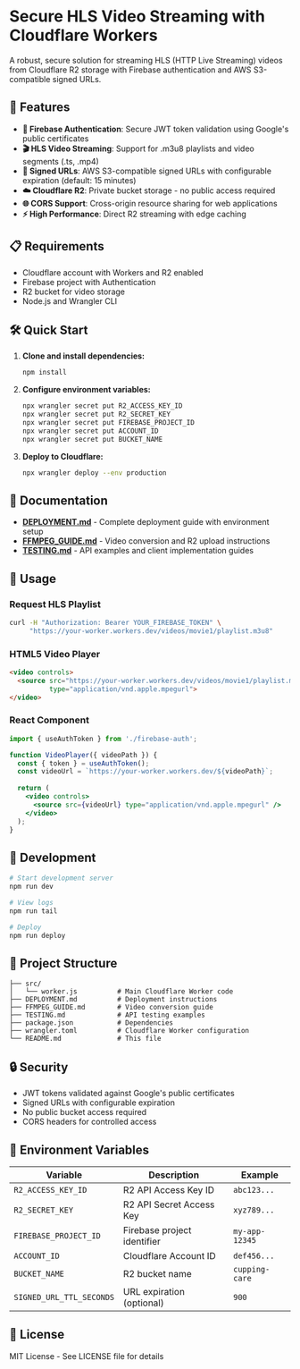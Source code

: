 # Secure HLS Video Streaming with Cloudflare Workers

A robust, secure solution for streaming HLS (HTTP Live Streaming) videos from Cloudflare R2 storage with Firebase authentication and AWS S3-compatible signed URLs.

## 🚀 Features

- **🔐 Firebase Authentication**: Secure JWT token validation using Google's public certificates
- **🎬 HLS Video Streaming**: Support for .m3u8 playlists and video segments (.ts, .mp4)
- **🔗 Signed URLs**: AWS S3-compatible signed URLs with configurable expiration (default: 15 minutes)
- **☁️ Cloudflare R2**: Private bucket storage - no public access required
- **🌐 CORS Support**: Cross-origin resource sharing for web applications
- **⚡ High Performance**: Direct R2 streaming with edge caching

## 📋 Requirements

- Cloudflare account with Workers and R2 enabled
- Firebase project with Authentication
- R2 bucket for video storage
- Node.js and Wrangler CLI

## 🛠️ Quick Start

1. **Clone and install dependencies:**
   ```bash
   npm install
   ```

2. **Configure environment variables:**
   ```bash
   npx wrangler secret put R2_ACCESS_KEY_ID
   npx wrangler secret put R2_SECRET_KEY
   npx wrangler secret put FIREBASE_PROJECT_ID
   npx wrangler secret put ACCOUNT_ID
   npx wrangler secret put BUCKET_NAME
   ```

3. **Deploy to Cloudflare:**
   ```bash
   npx wrangler deploy --env production
   ```

## 📖 Documentation

- **[DEPLOYMENT.md](DEPLOYMENT.md)** - Complete deployment guide with environment setup
- **[FFMPEG_GUIDE.md](FFMPEG_GUIDE.md)** - Video conversion and R2 upload instructions  
- **[TESTING.md](TESTING.md)** - API examples and client implementation guides

## 🎯 Usage

### Request HLS Playlist

```bash
curl -H "Authorization: Bearer YOUR_FIREBASE_TOKEN" \
     "https://your-worker.workers.dev/videos/movie1/playlist.m3u8"
```

### HTML5 Video Player

```html
<video controls>
  <source src="https://your-worker.workers.dev/videos/movie1/playlist.m3u8" 
          type="application/vnd.apple.mpegurl">
</video>
```

### React Component

```jsx
import { useAuthToken } from './firebase-auth';

function VideoPlayer({ videoPath }) {
  const { token } = useAuthToken();
  const videoUrl = `https://your-worker.workers.dev/${videoPath}`;
  
  return (
    <video controls>
      <source src={videoUrl} type="application/vnd.apple.mpegurl" />
    </video>
  );
}
```

## 🔧 Development

```bash
# Start development server
npm run dev

# View logs
npm run tail

# Deploy
npm run deploy
```

## 📁 Project Structure

```
├── src/
│   └── worker.js          # Main Cloudflare Worker code
├── DEPLOYMENT.md          # Deployment instructions
├── FFMPEG_GUIDE.md        # Video conversion guide
├── TESTING.md             # API testing examples
├── package.json           # Dependencies
├── wrangler.toml          # Cloudflare Worker configuration
└── README.md              # This file
```

## 🔒 Security

- JWT tokens validated against Google's public certificates
- Signed URLs with configurable expiration
- No public bucket access required
- CORS headers for controlled access

## 📝 Environment Variables

| Variable | Description | Example |
|----------|-------------|---------|
| `R2_ACCESS_KEY_ID` | R2 API Access Key ID | `abc123...` |
| `R2_SECRET_KEY` | R2 API Secret Access Key | `xyz789...` |
| `FIREBASE_PROJECT_ID` | Firebase project identifier | `my-app-12345` |
| `ACCOUNT_ID` | Cloudflare Account ID | `def456...` |
| `BUCKET_NAME` | R2 bucket name | `cupping-care` |
| `SIGNED_URL_TTL_SECONDS` | URL expiration (optional) | `900` |

## 📄 License

MIT License - See LICENSE file for details